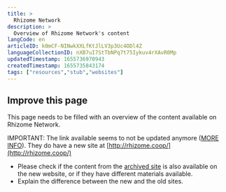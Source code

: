```yaml
---
title: >
  Rhizome Network
description: >
  Overview of Rhizome Network's content
langCode: en
articleID: k0mCF-NINwkXXLfKtJlLV3p3Uc4ODl4Z
languageCollectionID: nXB7uI7StTbNPq7t75Iykuv4rXAvR0Mp
updatedTimestamp: 1655736970943
createdTimestamp: 1655735843174
tags: ["resources","stub","websites"]
---
```


## **Improve this page**

This page needs to be filled with an overview of the content available on Rhizome Network.

IMPORTANT: The link available seems to not be updated anymore ([MORE INFO](https://rhizomenetwork.wordpress.com/)). They do have a new site at [http://rhizome.coop/](http://rhizome.coop/)

-   Please check if the content from the [archived site](https://rhizomenetwork.wordpress.com/resources/) is also available on the new website, or if they have different materials available.
-   Explain the difference between the new and the old sites.